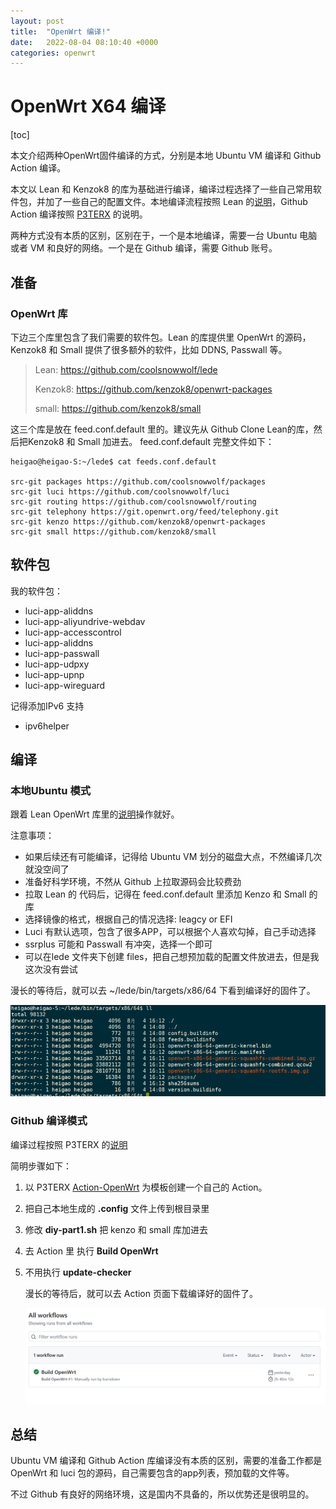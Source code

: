 ```yaml
---
layout: post
title:  "OpenWrt 编译!"
date:   2022-08-04 08:10:40 +0000
categories: openwrt
---
```


# OpenWrt X64 编译

[toc]



本文介绍两种OpenWrt固件编译的方式，分别是本地 Ubuntu VM 编译和 Github Action 编译。

本文以 Lean 和 Kenzok8 的库为基础进行编译，编译过程选择了一些自己常用软件包，并加了一些自己的配置文件。本地编译流程按照 Lean 的[说明](https://github.com/coolsnowwolf/lede)，Github Action 编译按照 [P3TERX](https://p3terx.com/archives/build-openwrt-with-github-actions.html) 的说明。

两种方式没有本质的区别，区别在于，一个是本地编译，需要一台 Ubuntu 电脑或者 VM 和良好的网络。一个是在 Github 编译，需要 Github 账号。

## 准备

### OpenWrt 库

下边三个库里包含了我们需要的软件包。Lean 的库提供里 OpenWrt 的源码，Kenzok8 和 Small 提供了很多额外的软件，比如 DDNS, Passwall 等。



> Lean: https://github.com/coolsnowwolf/lede
>
> Kenzok8: https://github.com/kenzok8/openwrt-packages
>
> small: https://github.com/kenzok8/small



这三个库是放在 feed.conf.default 里的。建议先从 Github Clone Lean的库，然后把Kenzok8 和 Small 加进去。 feed.conf.default 完整文件如下：

```shell
heigao@heigao-S:~/lede$ cat feeds.conf.default

src-git packages https://github.com/coolsnowwolf/packages
src-git luci https://github.com/coolsnowwolf/luci
src-git routing https://github.com/coolsnowwolf/routing
src-git telephony https://git.openwrt.org/feed/telephony.git
src-git kenzo https://github.com/kenzok8/openwrt-packages
src-git small https://github.com/kenzok8/small

```

## 软件包

我的软件包：

- luci-app-aliddns
- luci-app-aliyundrive-webdav
- luci-app-accesscontrol
- luci-app-aliddns
- luci-app-passwall
- luci-app-udpxy
- luci-app-upnp
- luci-app-wireguard

记得添加IPv6 支持

- ipv6helper

## 编译

### 本地Ubuntu 模式

跟着 Lean OpenWrt 库里的[说明](https://github.com/coolsnowwolf/lede)操作就好。

注意事项：

+ 如果后续还有可能编译，记得给 Ubuntu VM 划分的磁盘大点，不然编译几次就没空间了 
+ 准备好科学环境，不然从 Github 上拉取源码会比较费劲
+ 拉取 Lean 的 代码后，记得在 feed.conf.default 里添加 Kenzo 和 Small 的库
+ 选择镜像的格式，根据自己的情况选择: leagcy or EFI 
+ Luci 有默认选项，包含了很多APP，可以根据个人喜欢勾掉，自己手动选择
+ ssrplus 可能和 Passwall 有冲突，选择一个即可
+ 可以在lede 文件夹下创建 files，把自己想预加载的配置文件放进去，但是我这次没有尝试

漫长的等待后，就可以去 ~/lede/bin/targets/x86/64 下看到编译好的固件了。

![image-20220804161745057](assets/image-20220804161745057.png)

### Github 编译模式

编译过程按照 P3TERX 的[说明](https://p3terx.com/archives/build-openwrt-with-github-actions.html)

简明步骤如下：

1. 以 P3TERX [Action-OpenWrt](https://github.com/P3TERX/Actions-OpenWrt) 为模板创建一个自己的 Action。

2. 把自己本地生成的 **.config** 文件上传到根目录里

3. 修改 **diy-part1.sh** 把 kenzo 和 small 库加进去 

4. 去 Action 里 执行 **Build OpenWrt**

5. 不用执行 **update-checker**

   漫长的等待后，就可以去 Action 页面下载编译好的固件了。

   ![image-20220804161722115](assets/image-20220804161722115.png)

## 总结

Ubuntu VM 编译和 Github Action 库编译没有本质的区别，需要的准备工作都是 OpenWrt 和 luci 包的源码，自己需要包含的app列表，预加载的文件等。

不过 Github 有良好的网络环境，这是国内不具备的，所以优势还是很明显的。
